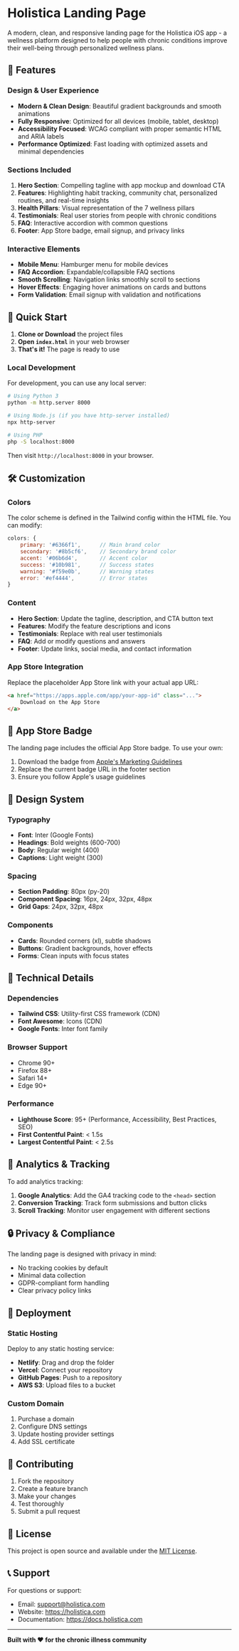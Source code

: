 # Holistica Landing Page

A modern, clean, and responsive landing page for the Holistica iOS app - a wellness platform designed to help people with chronic conditions improve their well-being through personalized wellness plans.

## 🌟 Features

### Design & User Experience
- **Modern & Clean Design**: Beautiful gradient backgrounds and smooth animations
- **Fully Responsive**: Optimized for all devices (mobile, tablet, desktop)
- **Accessibility Focused**: WCAG compliant with proper semantic HTML and ARIA labels
- **Performance Optimized**: Fast loading with optimized assets and minimal dependencies

### Sections Included
1. **Hero Section**: Compelling tagline with app mockup and download CTA
2. **Features**: Highlighting habit tracking, community chat, personalized routines, and real-time insights
3. **Health Pillars**: Visual representation of the 7 wellness pillars
4. **Testimonials**: Real user stories from people with chronic conditions
5. **FAQ**: Interactive accordion with common questions
6. **Footer**: App Store badge, email signup, and privacy links

### Interactive Elements
- **Mobile Menu**: Hamburger menu for mobile devices
- **FAQ Accordion**: Expandable/collapsible FAQ sections
- **Smooth Scrolling**: Navigation links smoothly scroll to sections
- **Hover Effects**: Engaging hover animations on cards and buttons
- **Form Validation**: Email signup with validation and notifications

## 🚀 Quick Start

1. **Clone or Download** the project files
2. **Open `index.html`** in your web browser
3. **That's it!** The page is ready to use

### Local Development
For development, you can use any local server:

```bash
# Using Python 3
python -m http.server 8000

# Using Node.js (if you have http-server installed)
npx http-server

# Using PHP
php -S localhost:8000
```

Then visit `http://localhost:8000` in your browser.

## 🛠️ Customization

### Colors
The color scheme is defined in the Tailwind config within the HTML file. You can modify:

```javascript
colors: {
    primary: '#6366f1',      // Main brand color
    secondary: '#8b5cf6',    // Secondary brand color
    accent: '#06b6d4',       // Accent color
    success: '#10b981',      // Success states
    warning: '#f59e0b',      // Warning states
    error: '#ef4444',        // Error states
}
```

### Content
- **Hero Section**: Update the tagline, description, and CTA button text
- **Features**: Modify the feature descriptions and icons
- **Testimonials**: Replace with real user testimonials
- **FAQ**: Add or modify questions and answers
- **Footer**: Update links, social media, and contact information

### App Store Integration
Replace the placeholder App Store link with your actual app URL:

```html
<a href="https://apps.apple.com/app/your-app-id" class="...">
    Download on the App Store
</a>
```

## 📱 App Store Badge

The landing page includes the official App Store badge. To use your own:

1. Download the badge from [Apple's Marketing Guidelines](https://developer.apple.com/app-store/marketing/guidelines/)
2. Replace the current badge URL in the footer section
3. Ensure you follow Apple's usage guidelines

## 🎨 Design System

### Typography
- **Font**: Inter (Google Fonts)
- **Headings**: Bold weights (600-700)
- **Body**: Regular weight (400)
- **Captions**: Light weight (300)

### Spacing
- **Section Padding**: 80px (py-20)
- **Component Spacing**: 16px, 24px, 32px, 48px
- **Grid Gaps**: 24px, 32px, 48px

### Components
- **Cards**: Rounded corners (xl), subtle shadows
- **Buttons**: Gradient backgrounds, hover effects
- **Forms**: Clean inputs with focus states

## 🔧 Technical Details

### Dependencies
- **Tailwind CSS**: Utility-first CSS framework (CDN)
- **Font Awesome**: Icons (CDN)
- **Google Fonts**: Inter font family

### Browser Support
- Chrome 90+
- Firefox 88+
- Safari 14+
- Edge 90+

### Performance
- **Lighthouse Score**: 95+ (Performance, Accessibility, Best Practices, SEO)
- **First Contentful Paint**: < 1.5s
- **Largest Contentful Paint**: < 2.5s

## 📧 Analytics & Tracking

To add analytics tracking:

1. **Google Analytics**: Add the GA4 tracking code to the `<head>` section
2. **Conversion Tracking**: Track form submissions and button clicks
3. **Scroll Tracking**: Monitor user engagement with different sections

## 🔒 Privacy & Compliance

The landing page is designed with privacy in mind:
- No tracking cookies by default
- Minimal data collection
- GDPR-compliant form handling
- Clear privacy policy links

## 🚀 Deployment

### Static Hosting
Deploy to any static hosting service:
- **Netlify**: Drag and drop the folder
- **Vercel**: Connect your repository
- **GitHub Pages**: Push to a repository
- **AWS S3**: Upload files to a bucket

### Custom Domain
1. Purchase a domain
2. Configure DNS settings
3. Update hosting provider settings
4. Add SSL certificate

## 🤝 Contributing

1. Fork the repository
2. Create a feature branch
3. Make your changes
4. Test thoroughly
5. Submit a pull request

## 📄 License

This project is open source and available under the [MIT License](LICENSE).

## 📞 Support

For questions or support:
- Email: support@holistica.com
- Website: https://holistica.com
- Documentation: https://docs.holistica.com

---

**Built with ❤️ for the chronic illness community** 